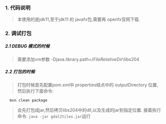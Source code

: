### 1. 代码说明
> 本使用的是jdk11,至于jdk11 的 javafx包,需要再 openfx官网下载.

### 2. 调试打包

##### 2.1 DEBUG 模式的时候 
> 需要添加vm参数 -Djava.library.path=$/FileRelativeDir$\libs204

##### 2.2 打包的时候 

> 打包时候首先配置pom.xml中 properties结点中的 outputDirectory 位置,然后执行下面命令:
```
  mvn clean package
```
> 会先打包成jar,然后拷贝libs204中的dll,以及生成的jar到指定位置. 接着执行命令:
`java -jar gdal2tiles.jar`运行


       

